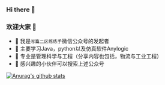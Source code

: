 ### Hi there 👋
### 欢迎大家 👋

- 🔭 我是`写篇二区练练手`微信公众号的发起者
- 🌱 主要学习Java，python以及仿真软件Anylogic
- 🤔 专业是管理科学与工程（分享内容也包括，物流与工业工程）
- 👯 感兴趣的小伙伴可以搜索上述公众号


[![Anurag's github stats](https://github-readme-stats.vercel.app/api?username=1121291116)](https://github.com/anuraghazra/github-readme-stats)
